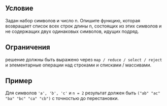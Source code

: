 ## Условие
Задан набор символов и число n. Опишите функцию, которая возвращает список всех строк длины n, состоящих из этих символов и не содержащих двух одинаковых символов, идущих подряд.
## Ограничения
решение должны быть выражено через ```map / reduce / select / reject``` и элементарные операции над строками и списками / массивами.
## Пример
Для символов ```'а', 'b', 'c'``` и ```n = 2``` результат должен быть ```("ab" "ac" "ba" "bc" "ca" "cb")``` с точностью до перестановки.